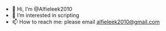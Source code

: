 - 👋 Hi, I’m @Alfieleek2010
- 👀 I’m interested in scripting
- 📫 How to reach me: please email alfieleek2010@gmail.com
